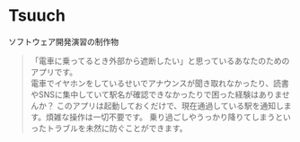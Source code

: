 # Tsuuch
ソフトウェア開発演習の制作物
> 「電車に乗ってるとき外部から遮断したい」と思っているあなたのためのアプリです。  
> 電車でイヤホンをしているせいでアナウンスが聞き取れなかったり、読書やSNSに集中していて駅名が確認できなかったりで困った経験はありませんか？
> このアプリは起動しておくだけで、現在通過している駅を通知します。煩雑な操作は一切不要です。
> 乗り過ごしやうっかり降りてしまうといったトラブルを未然に防ぐことができます。
